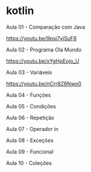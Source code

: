 # kotlin

Aula 01 - Comparação com Java

https://youtu.be/9psi7yjSuF8

Aula 02 - Programa Ola Mundo

https://youtu.be/xYgHpEojo_U

Aula 03 - Variáveis

https://youtu.be/nCrr8Z6Nwo0

Aula 04 - Funções

Aula 05 - Condições

Aula 06 - Repetição

Aula 07 - Operador in

Aula 08 - Exceções

Aula 09 - Funcional

Aula 10 - Coleções
